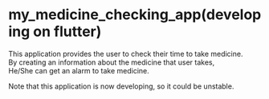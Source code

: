 # my_medicine_checking_app(developing on flutter)

This application provides the user to check their time to take medicine.  
By creating an information about the medicine that user takes,  
He/She can get an alarm to take medicine.  

Note that this application is now developing, so it could be unstable.
